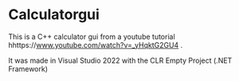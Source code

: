 # Calculatorgui

This is a C++ calculator gui from a youtube tutorial hhttps://www.youtube.com/watch?v=_yHqktG2GU4 .

It was made in Visual Studio 2022 with the CLR Empty Project (.NET Framework) 
